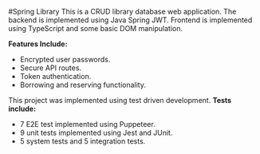#Spring Library
This is a CRUD library database web application. The backend is implemented using Java Spring JWT. Frontend is implemented using TypeScript and some basic DOM manipulation.

**Features Include:** 
- Encrypted user passwords.
- Secure API routes.
- Token authentication.
- Borrowing and reserving functionality.

This project was implemented using test driven development. 
**Tests include:**
- 7 E2E test implemented using Puppeteer.
- 9 unit tests implemented using Jest and JUnit.
- 5 system tests and 5 integration tests.